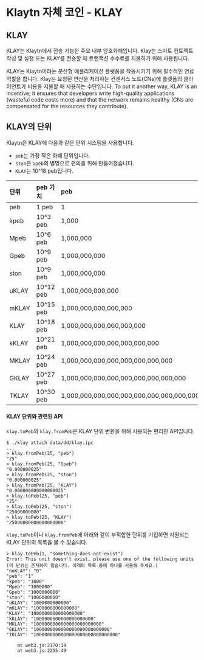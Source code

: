 # Klaytn 자체 코인 - KLAY <a id="klaytn-native-coin-klay"></a>

## KLAY <a id="klay"></a>

KLAY는 Klaytn에서 전송 가능한 주요 내부 암호화폐입니다. Klay는 스마트 컨트랙트 작성 및 실행 또는 KLAY를 전송할 때 트랜잭션 수수료를 지불하기 위해 사용됩니다.

KLAY는 Klaytn이라는 분산형 애플리케이션 플랫폼을 작동시키기 위해 필수적인 연료 역할을 합니다. Klay는 요청된 연산을 처리하는 컨센서스 노드\(CNs\)에 플랫폼의 클라이언트가 비용을 지불할 때 사용하는 수단입니다. To put it another way, KLAY is an incentive; it ensures that developers write high-quality applications \(wasteful code costs more\) and that the network remains healthy \(CNs are compensated for the resources they contribute\).

## KLAY의 단위 <a id="units-of-klay"></a>

Klaytn은 KLAY에 다음과 같은 단위 시스템을 사용합니다.

* `peb`는 가장 작은 화폐 단위입니다.
* `ston`은 `Gpeb`의 별명으로 편의를 위해 만들어졌습니다.
* `KLAY`는 10^18 peb입니다.

| 단위    | peb 가치    | peb                                       |
|:----- |:--------- |:----------------------------------------- |
| peb   | 1 peb     | 1                                         |
| kpeb  | 10^3 peb  | 1,000                                     |
| Mpeb  | 10^6 peb  | 1,000,000                                 |
| Gpeb  | 10^9 peb  | 1,000,000,000                             |
| ston  | 10^9 peb  | 1,000,000,000                             |
| uKLAY | 10^12 peb | 1,000,000,000,000                         |
| mKLAY | 10^15 peb | 1,000,000,000,000,000                     |
| KLAY  | 10^18 peb | 1,000,000,000,000,000,000                 |
| kKLAY | 10^21 peb | 1,000,000,000,000,000,000,000             |
| MKLAY | 10^24 peb | 1,000,000,000,000,000,000,000,000         |
| GKLAY | 10^27 peb | 1,000,000,000,000,000,000,000,000,000     |
| TKLAY | 10^30 peb | 1,000,000,000,000,000,000,000,000,000,000 |

#### KLAY 단위와 관련된 API <a id="apis-related-to-klay-units"></a>

`klay.toPeb`와 `klay.fromPeb`은 KLAY 단위 변환을 위해 사용되는 편리한 API입니다.

```text
$ ./klay attach data/dd/klay.ipc
...
> klay.fromPeb(25, "peb")
"25"
> klay.fromPeb(25, "Gpeb")
"0.000000025"
> klay.fromPeb(25, "ston")
"0.000000025"
> klay.fromPeb(25, "KLAY")
"0.000000000000000025"
> klay.toPeb(25, "peb")
"25"
> klay.toPeb(25, "ston")
"25000000000"
> klay.toPeb(25, "KLAY")
"25000000000000000000"
```

`klay.toPeb`이나 `klay.fromPeb`에 아래와 같이 부적합한 단위를 기입하면 지원되는 KLAY 단위의 목록을 볼 수 있습니다.

```text
> klay.toPeb(1, "something-does-not-exist")
Error: This unit doesn't exist, please use one of the following units
(이 단위는 존재하지 않습니다. 아래의 목록 중에 하나를 사용해 주세요.)
"noKLAY": "0"
"peb": "1"
"kpeb": "1000"
"Mpeb": "1000000"
"Gpeb": "1000000000"
"ston": "1000000000"
"uKLAY": "1000000000000"
"mKLAY": "1000000000000000"
"KLAY": "1000000000000000000"
"kKLAY": "1000000000000000000000"
"MKLAY": "1000000000000000000000000"
"GKLAY": "1000000000000000000000000000"
"TKLAY": "1000000000000000000000000000000"

    at web3.js:2170:19
    at web3.js:2255:49
```



